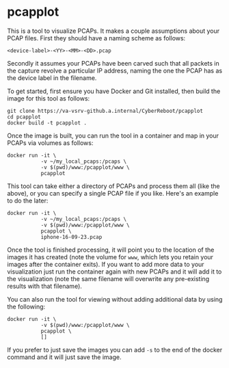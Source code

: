 # pcapplot

This is a tool to visualize PCAPs.  It makes a couple assumptions about your
PCAP files.  First they should have a naming scheme as follows:

```
<device-label>-<YY>-<MM>-<DD>.pcap
```

Secondly it assumes your PCAPs have been carved such that all packets in the
capture revolve a particular IP address, naming the one the PCAP has as the
device label in the filename.

To get started, first ensure you have Docker and Git installed, then build the
image for this tool as follows:

```
git clone https://va-vsrv-github.a.internal/CyberReboot/pcapplot
cd pcapplot
docker build -t pcapplot .
```

Once the image is built, you can run the tool in a container and map in your
PCAPs via volumes as follows:

```
docker run -it \
           -v ~/my_local_pcaps:/pcaps \
           -v $(pwd)/www:/pcapplot/www \
           pcapplot
```

This tool can take either a directory of PCAPs and process them all (like the
above), or you can specify a single PCAP file if you like. Here's an example to
do the later:

```
docker run -it \
           -v ~/my_local_pcaps:/pcaps \
           -v $(pwd)/www:/pcapplot/www \
           pcapplot \
           iphone-16-09-23.pcap
```

Once the tool is finished processing, it will point you to the location of the
images it has created (note the volume for `www`, which lets you retain your
images after the container exits). If you want to add more data to your
visualization just run the container again with new PCAPs and it will add it to
the visualization (note the same filename will overwrite any pre-existing
results with that filename).

You can also run the tool for viewing without adding additional data by using
the following:

```
docker run -it \
           -v $(pwd)/www:/pcapplot/www \
           pcapplot \
           []
```

If you prefer to just save the images you can add `-s` to the end of the docker
command and it will just save the image.
